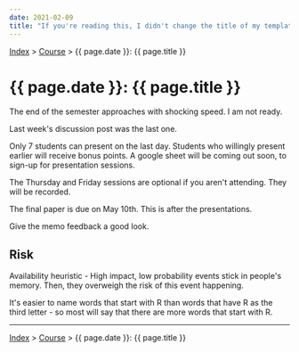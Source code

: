 ```yaml
---
date: 2021-02-09
title: "If you're reading this, I didn't change the title of my template."
---
```


[Index](../../../index.md) > [Course](./index.md) > {{ page.date }}: {{ page.title }}

# {{ page.date }}: {{ page.title }}

The end of the semester approaches with shocking speed. I am not ready.

Last week's discussion post was the last one.

Only 7 students can present on the last day. Students who willingly present earlier will receive bonus points. A google sheet will be coming out soon, to sign-up for presentation sessions.

The Thursday and Friday sessions are optional if you aren't attending. They will be recorded.

The final paper is due on May 10th. This is after the presentations.

Give the memo feedback a good look.

## Risk

Availability heuristic - High impact, low probability events stick in people's memory. Then, they overweigh the risk of this event happening.

It's easier to name words that start with R than words that have R as the third letter - so most will say that there are more words that start with R.

---

[Index](../../../index.md) > [Course](./index.md) > {{ page.date }}: {{ page.title }}
